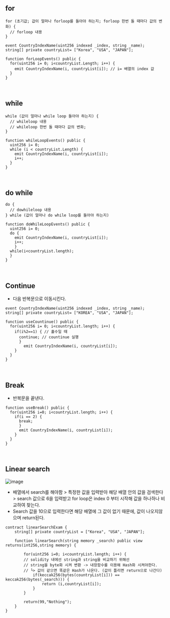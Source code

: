 ## for
```solidity
for (초기값; 값이 얼마나 forloop를 돌아야 하는지; forloop 한번 돌 때마다 값의 변화) {
  // forloop 내용
}
```
```solidity
event CountryIndexName(uint256 indexed _index, string _name);
string[] private countryList= ["Korea", "USA", "JAPAN"];

function forLoopEvents() public {
  for(uint256 i= 0; i<countryList.Length; i++) {
    emit CountryIndexName(i, countryList[i]); // i= 배열의 index 값
  }
}
```

<br>

## while
```solidity
while (값이 얼마나 while loop 돌아야 하는지) {
  // whileloop 내용
  // whileloop 한번 돌 때마다 값의 변화;
}
```

```solidity
function whileLoopEvents() public {
  uint256 i= 0;
  while (i < countryList.Length) {
    emit CountryIndexName(i, countryList[i]);
    i++;
  }
}
```

<br>

## do while
```solidity
do { 
  // dowhileloop 내용
} while (값이 얼마나 do while loop를 돌아야 하는지)
```

```solidity
function doWhileLoopEvents() public {
  uint256 i= 0;
  do {
    emit CountryIndexName(i, countryList[i]);
    i++;
    }
  while(i<countryList.length);
  }
}

```
<br>

## Continue
- 다음 반복문으로 이동시킨다.
```solidity
event CountryIndexName(uint256 indexed _index, string _name);
string[] private countryList= ["KOREA", "USA", "JAPAN"];

function useCountinue() public {
  for(uint256 i= 0; i<countryList.length; i++) {
    if(i%2==1) { // 홀수일 때 
      continue; // countinue 실행
      }
        emit CountryIndexName(i, countryList[i]);
    }
  }
}
```

<br>

## Break
- 반복문을 끝낸다.
```solidity
function useBreak() public {
  for(uint256 i=0; i<countryList.length; i++) {
    if(i == 2) {
      break;
      }
      emit CountryIndexName(i, countryList[i]);
    }
  }
}
```

<br>

## Linear search
![image](https://user-images.githubusercontent.com/79950504/183356316-f2a069a2-6665-4859-a565-df9d5e590968.png)
- 배열에서 search를 해야함 > 특정한 값을 입력받아 해당 배열 안의 값을 검색한다 > search 값으로 6을 입력받고 for loop은 index 0 부터 시작해 값을 하나하나 비교하여 찾는다.
- Search 값을 10으로 입력한다면 해당 배열에 그 값이 없기 때문에, 값이 나오지않으며 return된다.
```solidity
contract linearSearchExam {
    string[] private countryList = ["Korea", "USA", "JAPAN"];
    
    function linearSearch(string memory _search) public view returns(int256,string memory) {
        
        for(uint256 i=0; i<countryList.length; i++) {
        // solidity 내에선 string과 string을 비교하기 위해선
        // string을 byte화 시켜 변환 -> 내장함수를 이용해 Hash화 시켜야한다.
        // └> 값이 같으면 똑같은 Hash가 나온다. (값이 틀리면 return으로 나간다)
            if(keccak256(bytes(countryList[i])) == keccak256(bytes(_search))) {
                return (i,countryList[i]);
            }
        }
        
        return(99,"Nothing");
    }
}
```

